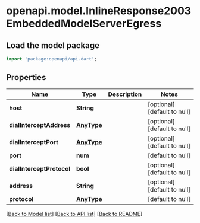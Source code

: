 # openapi.model.InlineResponse2003EmbeddedModelServerEgress

## Load the model package
```dart
import 'package:openapi/api.dart';
```

## Properties
Name | Type | Description | Notes
------------ | ------------- | ------------- | -------------
**host** | **String** |  | [optional] [default to null]
**dialInterceptAddress** | [**AnyType**](.md) |  | [optional] [default to null]
**dialInterceptPort** | [**AnyType**](.md) |  | [optional] [default to null]
**port** | **num** |  | [default to null]
**dialInterceptProtocol** | **bool** |  | [optional] [default to null]
**address** | **String** |  | [optional] [default to null]
**protocol** | [**AnyType**](.md) |  | [default to null]

[[Back to Model list]](../README.md#documentation-for-models) [[Back to API list]](../README.md#documentation-for-api-endpoints) [[Back to README]](../README.md)


